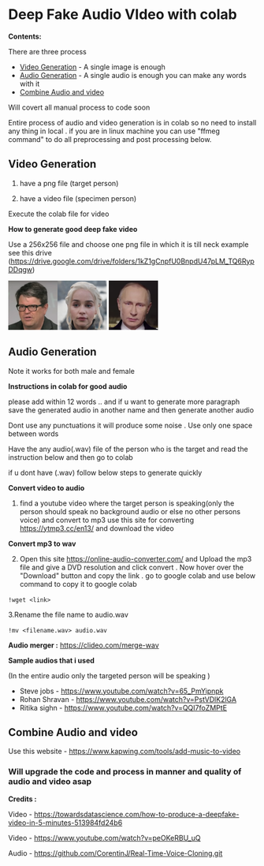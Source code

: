 # Deep Fake Audio VIdeo with colab

**Contents:**

There are three process 

- [Video Generation](#Video-Generation) - A single image is enough
- [Audio Generation](#Audio-Generation) - A single audio is enough you can make any words with it 
- [Combine Audio and video](#Combine-Audio-and-video)

Will covert all manual process to code soon

Entire process of audio and video generation is in colab so no need to install any thing in local . if you are in linux machine you can use "ffmeg command" to do all preprocessing and post processing below.


## Video Generation 


1. have a png file (target person)

2. have a video file (specimen person)

Execute the colab file for video


**How to generate good deep fake video**

Use a 256x256 file and choose one png file in which it is till neck example see this drive (https://drive.google.com/drive/folders/1kZ1gCnpfU0BnpdU47pLM_TQ6RypDDqgw)


<img align="left" width="100" height="100" src="09.png">
<img width="100" height="100" src="got-05.png">
<img  width="100" height="100" src="02.png">









## Audio Generation 

Note it works for both male and female

**Instructions in colab for good audio**

please add within 12 words .. and if u want to generate more paragraph save the generated audio in another name and then generate another audio

Dont use any punctuations it will produce some noise . Use only one space between words


Have the any audio(.wav) file of the person who is the target and read the instruction below and then go to colab 



if u dont have (.wav) follow below steps to generate quickly 

**Convert video to audio**

1. find a youtube video where the target person is speaking(only the person should speak no background audio or else no other persons voice) and convert to mp3 use this site for converting https://ytmp3.cc/en13/  and download the video 

**Convert mp3 to wav**

2. Open this site https://online-audio-converter.com/ and Upload the mp3 file and give a DVD resolution and click convert . Now hover over the "Download" button and copy the link . go to google colab and use 
    below command to copy it to google colab
    
```!wget <link>```

3.Rename the file name to audio.wav

```!mv <filename.wav> audio.wav ```


**Audio merger :**
https://clideo.com/merge-wav


**Sample audios that i used**

(In the entire audio only the targeted person will be speaking )

- Steve jobs - https://www.youtube.com/watch?v=65_PmYipnpk
- Rohan Shravan - https://www.youtube.com/watch?v=PstVDlK2lGA
- Ritika sighn - https://www.youtube.com/watch?v=QQI7foZMPtE



## Combine Audio and video

 Use this website - https://www.kapwing.com/tools/add-music-to-video


### Will upgrade the code and process in manner and quality of audio and video asap


**Credits :**

Video - https://towardsdatascience.com/how-to-produce-a-deepfake-video-in-5-minutes-513984fd24b6 

Video - https://www.youtube.com/watch?v=peOKeRBU_uQ

Audio - https://github.com/CorentinJ/Real-Time-Voice-Cloning.git

